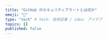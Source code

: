 ```yaml
---
title: "GitHub のセキュリティアラートとは何か"
emoji: "🤔"
type: "tech" # tech: 技術記事 / idea: アイデア
topics: []
published: false
---
```

